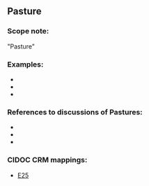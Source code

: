 
## Pasture 

###  Scope note: 
"Pasture" 

### Examples: 

* 
* 
* 

### References to discussions of Pastures:

* 

* 

* 

### CIDOC CRM mappings: 

* [E25](http://www.cidoc-crm.org/Entity/e25-man-made-feature/version-6.2.2)

